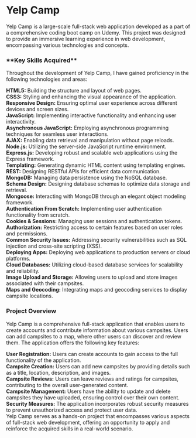 <h1> Yelp Camp</h1>
Yelp Camp is a large-scale full-stack web application developed as a part of a comprehensive coding boot camp on Udemy. This project was designed to provide an immersive learning experience in web development, encompassing various technologies and concepts.

<h3> **Key Skills Acquired** </h3>
Throughout the development of Yelp Camp, I have gained proficiency in the following technologies and areas:  
  

**HTML5:** Building the structure and layout of web pages.  
**CSS3:** Styling and enhancing the visual appearance of the application.  
**Responsive Design:** Ensuring optimal user experience across different devices and screen sizes.  
**JavaScript:** Implementing interactive functionality and enhancing user interactivity.  
**Asynchronous JavaScript:** Employing asynchronous programming techniques for seamless user interactions.  
**AJAX:** Enabling data retrieval and manipulation without page reloads.  
**Node.js:** Utilizing the server-side JavaScript runtime environment.  
**Express.js:** Developing robust and scalable web applications using the Express framework.  
**Templating:** Generating dynamic HTML content using templating engines.  
**REST:** Designing RESTful APIs for efficient data communication.  
**MongoDB:** Managing data persistence using the NoSQL database.  
**Schema Design:** Designing database schemas to optimize data storage and retrieval.  
**Mongoose:** Interacting with MongoDB through an elegant object modeling framework.  
**Authentication From Scratch:** Implementing user authentication functionality from scratch.  
**Cookies & Sessions:** Managing user sessions and authentication tokens.  
**Authorization:** Restricting access to certain features based on user roles and permissions.  
**Common Security Issues:** Addressing security vulnerabilities such as SQL injection and cross-site scripting (XSS).  
**Deploying Apps:** Deploying web applications to production servers or cloud platforms.  
**Cloud Databases:** Utilizing cloud-based database services for scalability and reliability.  
**Image Upload and Storage:** Allowing users to upload and store images associated with their campsites.  
**Maps and Geocoding:** Integrating maps and geocoding services to display campsite locations.  

<h3> Project Overview </h3>
Yelp Camp is a comprehensive full-stack application that enables users to create accounts and contribute information about various campsites. Users can add campsites to a map, where other users can discover and review them. The application offers the following key features:  

**User Registration:** Users can create accounts to gain access to the full functionality of the application.  
**Campsite Creation:** Users can add new campsites by providing details such as a title, location, description, and images.  
**Campsite Reviews:** Users can leave reviews and ratings for campsites, contributing to the overall user-generated content.  
**Campsite Management:** Users have the ability to update and delete campsites they have uploaded, ensuring control over their own content.  
**Security Measures:** The application incorporates robust security measures to prevent unauthorized access and protect user data.  
Yelp Camp serves as a hands-on project that encompasses various aspects of full-stack web development, offering an opportunity to apply and reinforce the acquired skills in a real-world scenario.  
